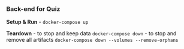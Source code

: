 ### Back-end for Quiz

**Setup & Run**
    - `docker-compose up`

**Teardown**
    - to stop and keep data `docker-compose down`
    - to stop and remove all artifacts `docker-compose down --volumes --remove-orphans`